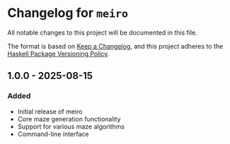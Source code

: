 # Changelog for `meiro`

All notable changes to this project will be documented in this file.

The format is based on [Keep a Changelog](https://keepachangelog.com/en/1.0.0/),
and this project adheres to the
[Haskell Package Versioning Policy](https://pvp.haskell.org/).

## 1.0.0 - 2025-08-15

### Added
- Initial release of meiro
- Core maze generation functionality
- Support for various maze algorithms
- Command-line interface
